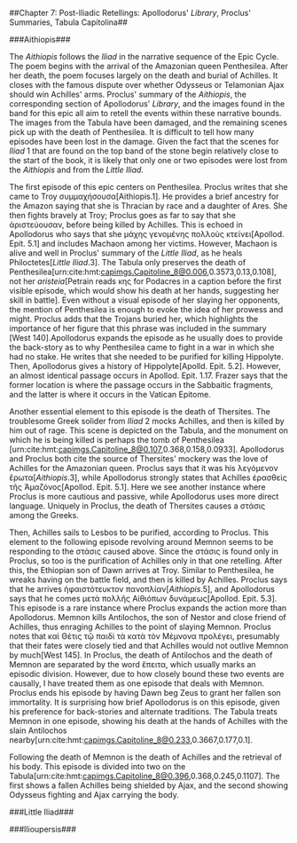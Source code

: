 ##Chapter 7: Post-Iliadic Retellings: Apollodorus' *Library*, Proclus' Summaries, Tabula Capitolina##

###Aithiopis###

The *Aithiopis* follows the *Iliad* in the narrative sequence of the Epic Cycle. The poem begins with the arrival of the Amazonian queen Penthesilea. After her death, the poem focuses largely on the death and burial of Achilles. It closes with the famous dispute over whether Odysseus or Telamonian Ajax should win Achilles' arms. Proclus' summary of the *Aithiopis*, the corresponding section of Apollodorus' *Library*, and the images found in the band for this epic all aim to retell the events within these narrative bounds. The images from the Tabula have been damaged, and the remaining scenes pick up with the death of Penthesilea. It is difficult to tell how many episodes have been lost in the damage. Given the fact that the scenes for *Iliad* 1 that are found on the top band of the stone begin relatively close to the start of the book, it is likely that only one or two episodes were lost from the *Aithiopis* and from the *Little Iliad*. 

The first episode of this epic centers on Penthesilea. Proclus writes that she came to Troy συμμαχήσουσα[Aithiopis.1]. He provides a brief ancestry for the Amazon saying that she is Thracian by race and a daughter of Ares. She then fights bravely at Troy; Proclus goes as far to say that she ἀριστεύουσαν, before being killed by Achilles. This is echoed in Apollodorus who says that she μάχης γενομένης πολλοὺς κτείνει[Apollod. Epit. 5.1] and includes Machaon among her victims. However, Machaon is alive and well in Proclus' summary of the *Little Iliad*, as he heals Philoctetes[*Little Iliad*.3].  The Tabula only preserves the death of Penthesilea[urn:cite:hmt:capimgs.Capitoline_8@0.006,0.3573,0.13,0.108], not her *aristeia*[Petrain reads κης for Podacres in a caption before the first visible episode, which would show his death at her hands, suggesting her skill in battle]. Even without a visual episode of her slaying her opponents, the mention of Penthesilea is enough to evoke the idea of her prowess and might.   Proclus adds that the Trojans buried her, which  highlights the importance of her figure that this phrase was included in the summary [West 140].Apollodorus  expands the episode as he usually does to provide the back-story as to why Penthesilea came to fight in a war in which she had no stake. He writes that she needed to be purified for killing Hippolyte. Then, Apollodorus gives a history of Hippolyte[Apolld. Epit. 5.2]. However, an almost identical passage occurs in Apollod. Epit. 1.17. Frazer says that the former location is where the passage occurs in the Sabbaitic fragments, and the latter is where it occurs in the Vatican Epitome. 

Another essential element to this episode is the death of Thersites. The troublesome Greek solider from *Iliad* 2 mocks Achilles, and then is killed by him out of rage. This scene is depicted on the Tabula, and the monument on which he is being killed is perhaps the tomb of Penthesilea [urn:cite:hmt:capimgs.Capitoline_8@0.107,0.368,0.158,0.0933]. Apollodorus and Proclus both cite the source of Thersites' mockery was the love of Achilles for the Amazonian queen. Proclus says that it was his λεγόμενον ἔρωτα[*Aithiopis*.3], while Apollodorus strongly states that Achilles ἐρασθεὶς τῆς Ἀμαζόνος[Apollod. Epit. 5.1]. Here we see another instance where Proclus is more cautious and passive, while Apollodorus uses more direct language. Uniquely in Proclus, the death of Thersites causes a στάσις among the Greeks. 

Then, Achilles sails to Lesbos to be purified, according to Proclus. This element to the following episode revolving around Memnon seems to be responding to the στάσις caused above. Since the στάσις is found only in Proclus, so too is the purification of Achilles only in that one retelling. After this, the Ethiopian son of Dawn arrives at Troy. Similar to Penthesilea, he wreaks having on the battle field, and then is killed by Achilles. Proclus says that he arrives ἡφαιστότευκτον πανοπλίαν[*Aithiopis*.5], and Apollodorus says that he comes μετὰ πολλῆς Αἰθιόπων δυνάμεως[Apollod. Epit. 5.3]. This episode is a rare instance where Proclus expands the action more than Apollodorus. Memnon kills Antilochos, the son of Nestor and close friend of Achilles, thus enraging Achilles to the point of slaying Memnon. Proclus notes that καὶ Θέτις τῷ παιδὶ τὰ κατὰ τὸν Μέμνονα προλέγει, presumably that their fates were closely tied and that Achilles would not outlive Memnon by much[West 145]. In Proclus, the death of Antilochos and the death of Memnon are separated by the word ἔπειτα, which usually marks an episodic division. However, due to how closely bound these two events are causally, I have treated them as one episode that deals with Memnon. Proclus ends his episode by having Dawn beg Zeus to grant her fallen son immortality. It is surprising how brief Apollodorus is on this episode, given his preference for back-stories and alternate traditions. The Tabula treats Memnon in one episode, showing his death at the hands of Achilles with the slain Antilochos nearby[urn:cite:hmt:capimgs.Capitoline_8@0.233,0.3667,0.177,0.1].

Following the death of Memnon is the death of Achilles and the retrieval of his body. This episode is divided into two on the Tabula[urn:cite:hmt:capimgs.Capitoline_8@0.396,0.368,0.245,0.1107]. The first shows a fallen Achilles being shielded by Ajax, and the second showing Odysseus fighting and Ajax carrying the body. 





###Little Iliad###


###Ilioupersis###